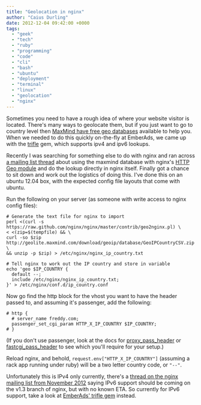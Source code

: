 ```yaml
---
title: "Geolocation in nginx"
author: "Caius Durling"
date: 2012-12-04 09:42:00 +0000
tags:
  - "geek"
  - "tech"
  - "ruby"
  - "programming"
  - "code"
  - "cli"
  - "bash"
  - "ubuntu"
  - "deployment"
  - "terminal"
  - "linux"
  - "geolocation"
  - "nginx"
---
```


Sometimes you need to have a rough idea of where your website visitor is located. There's many ways to geolocate them, but if you just want to go to country level then [MaxMind have free geo databases](http://dev.maxmind.com/geoip/geolite) available to help you. When we needed to do this quickly on-the-fly at EmberAds, we came up with the [trifle][] gem, which supports ipv4 and ipv6 lookups.

[trifle]: https://github.com/emberads/trifle#readme

Recently I was searching for something else to do with nginx and ran across [a mailing list thread][mlthread] about using the maxmind database with nginx's [HTTP Geo module](http://wiki.nginx.org/NginxHttpGeoModule) and do the lookup directly in nginx itself. Finally got a chance to sit down and work out the logistics of doing this. I've done this on an ubuntu 12.04 box, with the expected config file layouts that come with ubuntu.

[mlthread]: http://www.ruby-forum.com/topic/125810

Run the following on your server (as someone with write access to nginx config files):

```shell
# Generate the text file for nginx to import
perl <(curl -s https://raw.github.com/nginx/nginx/master/contrib/geo2nginx.pl) \
< <(zip=$(tempfile) && \
curl -so $zip http://geolite.maxmind.com/download/geoip/database/GeoIPCountryCSV.zip \
&& unzip -p $zip) > /etc/nginx/nginx_ip_country.txt

# Tell nginx to work out the IP country and store in variable
echo 'geo $IP_COUNTRY {
  default --;
  include /etc/nginx/nginx_ip_country.txt;
}' > /etc/nginx/conf.d/ip_country.conf
```

Now go find the http block for the vhost you want to have the header passed to, and assuming it's passenger, add the following:

```nginx
# http {
  # server_name freddy.com;
  passenger_set_cgi_param HTTP_X_IP_COUNTRY $IP_COUNTRY;
# }
```

(If you don't use passenger, look at the docs for [proxy\_pass\_header](http://wiki.nginx.org/HttpProxyModule#proxy_pass_header) or [fastcgi\_pass\_header](http://wiki.nginx.org/HttpFastcgiModule#fastcgi_pass_header) to see which you'll require for your setup.)

Reload nginx, and behold, `request.env["HTTP_X_IP_COUNTRY"]` (assuming a rack app running under ruby) will be a two letter country code, or `"--"`.

Unfortunately this is IPv4 only currently, there's a [thread on the nginx mailing list from November 2012](http://forum.nginx.org/read.php?29,232648) saying IPv6 support should be coming on the v1.3 branch of nginx, but with no known ETA. So currently for IPv6 support, take a look at [EmberAds' trifle gem][trifle] instead.
